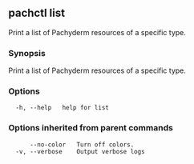 ## pachctl list

Print a list of Pachyderm resources of a specific type.

### Synopsis

Print a list of Pachyderm resources of a specific type.

### Options

```
  -h, --help   help for list
```

### Options inherited from parent commands

```
      --no-color   Turn off colors.
  -v, --verbose    Output verbose logs
```

